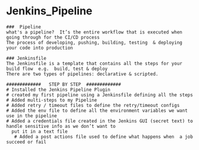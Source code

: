 # Jenkins_Pipeline

	###  Pipeline
	what's a pipeline?  It’s the entire workflow that is executed when going through for the CI/CD process
	The process of developing, pushing, building, testing  & deploying your code into production 
	
	### Jenkinsfile 
	The Jenkinsfile is a template that contains all the steps for your build flow  e.g.  build, test & deploy
	There are two types of pipelines: declarative & scripted.
	
	#############   STEP BY STEP  #############
	# Installed the Jenkins Pipeline Plugin
	# created my first pipeline using a Jenkinsfile defining all the steps
	# Added multi-steps to my Pipeline
	# Added retry / timeout files to define the retry/timeout configs 
	# Added the env file to define all the environment variables we want use in the pipeline 
	# Added a credentials file created in the Jenkins GUI (secret text) to handle sensitive info as we don’t want to  
	  put it in a text file 
       # Added a post actions file used to define what happens when  a job succeed or fail
